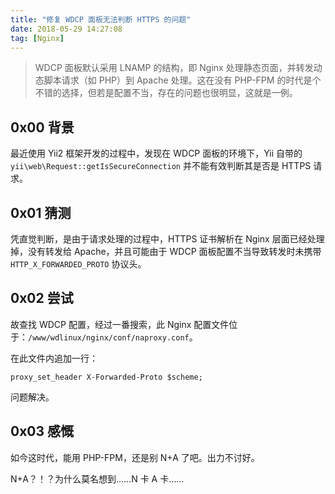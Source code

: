 ```yaml
---
title: "修复 WDCP 面板无法判断 HTTPS 的问题"
date: 2018-05-29 14:27:08
tag: [Nginx]
---
```


> WDCP 面板默认采用 LNAMP 的结构，即 Nginx 处理静态页面，并转发动态脚本请求（如 PHP）到 Apache 处理。这在没有 PHP-FPM 的时代是个不错的选择，但若是配置不当，存在的问题也很明显，这就是一例。

## 0x00 背景

最近使用 Yii2 框架开发的过程中，发现在 WDCP 面板的环境下，Yii  自带的 `yii\web\Request::getIsSecureConnection` 并不能有效判断其是否是 HTTPS 请求。

## 0x01 猜测

凭直觉判断，是由于请求处理的过程中，HTTPS 证书解析在 Nginx 层面已经处理掉，没有转发给 Apache，并且可能由于 WDCP 面板配置不当导致转发时未携带 `HTTP_X_FORWARDED_PROTO` 协议头。

## 0x02 尝试

故查找 WDCP 配置，经过一番搜索，此 Nginx 配置文件位于：`/www/wdlinux/nginx/conf/naproxy.conf`。

在此文件内追加一行：

```
proxy_set_header X-Forwarded-Proto $scheme;
```

问题解决。

## 0x03 感慨

如今这时代，能用 PHP-FPM，还是别 N+A 了吧。出力不讨好。

N+A？！？为什么莫名想到……N 卡 A 卡……
